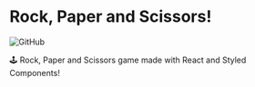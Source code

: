 # Rock, Paper and Scissors!

![GitHub](https://img.shields.io/github/license/thomasluizon/rock-paper-scissors-react)

🕹️ Rock, Paper and Scissors game made with React and Styled Components! <br/>
